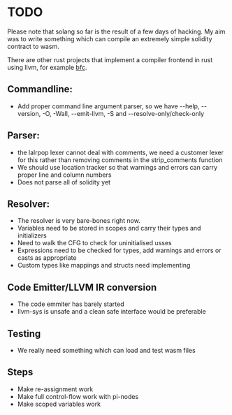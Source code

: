 # TODO

Please note that solang so far is the result of a few days of hacking. My aim
was to write something which can compile an extremely simple solidity contract
to wasm.

There are other rust projects that implement a compiler frontend in rust
using llvm, for example [bfc](https://github.com/Wilfred/bfc).

## Commandline:
 * Add proper command line argument parser, so we have --help, --version, -O,
   -Wall, --emit-llvm, -S and --resolve-only/check-only

## Parser:
 * the lalrpop lexer cannot deal with comments, we need a customer lexer for this rather
   than removing comments in the strip_comments function
 * We should use location tracker so that warnings and errors can carry proper line and column
   numbers
 * Does not parse all of solidity yet

## Resolver:
 * The resolver is very bare-bones right now.
 * Variables need to be stored in scopes and carry their types and initializers
 * Need to walk the CFG to check for uninitialised usses
 * Expressions need to be checked for types, add warnings and errors or casts as appropriate
 * Custom types like mappings and structs need implementing

## Code Emitter/LLVM IR conversion
 * The code emmiter has barely started
 * llvm-sys is unsafe and a clean safe interface would be preferable

## Testing
 * We really need something which can load and test wasm files

## Steps
 - Make re-assignment work
 - Make full control-flow work with pi-nodes
 - Make scoped variables work
